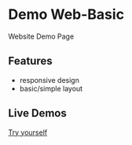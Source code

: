 # Demo Web-Basic

Website Demo Page

## Features

- responsive design
- basic/simple layout

## Live Demos

[Try yourself](https://demo-web-basic.netlify.app)
